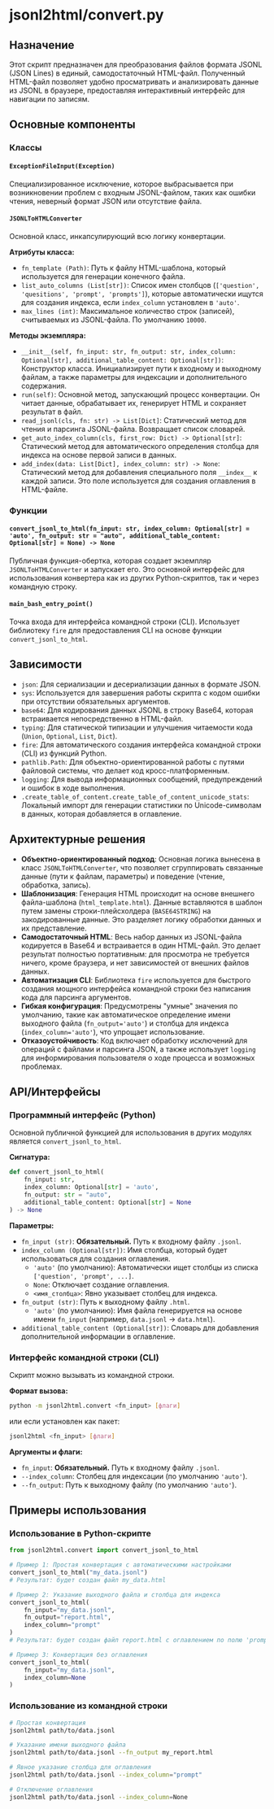 # jsonl2html/convert.py

## Назначение

Этот скрипт предназначен для преобразования файлов формата JSONL (JSON Lines) в единый, самодостаточный HTML-файл. Полученный HTML-файл позволяет удобно просматривать и анализировать данные из JSONL в браузере, предоставляя интерактивный интерфейс для навигации по записям.

## Основные компоненты

### Классы

#### `ExceptionFileInput(Exception)`
Специализированное исключение, которое выбрасывается при возникновении проблем с входным JSONL-файлом, таких как ошибки чтения, неверный формат JSON или отсутствие файла.

#### `JSONLToHTMLConverter`
Основной класс, инкапсулирующий всю логику конвертации.

**Атрибуты класса:**
- `fn_template (Path)`: Путь к файлу HTML-шаблона, который используется для генерации конечного файла.
- `list_auto_columns (List[str])`: Список имен столбцов (`['question', 'quesitions', 'prompt', 'prompts']`), которые автоматически ищутся для создания индекса, если `index_column` установлен в `'auto'`.
- `max_lines (int)`: Максимальное количество строк (записей), считываемых из JSONL-файла. По умолчанию `10000`.

**Методы экземпляра:**
- `__init__(self, fn_input: str, fn_output: str, index_column: Optional[str], additional_table_content: Optional[str])`: Конструктор класса. Инициализирует пути к входному и выходному файлам, а также параметры для индексации и дополнительного содержания.
- `run(self)`: Основной метод, запускающий процесс конвертации. Он читает данные, обрабатывает их, генерирует HTML и сохраняет результат в файл.
- `read_jsonl(cls, fn: str) -> List[Dict]`: Статический метод для чтения и парсинга JSONL-файла. Возвращает список словарей.
- `get_auto_index_column(cls, first_row: Dict) -> Optional[str]`: Статический метод для автоматического определения столбца для индекса на основе первой записи в данных.
- `add_index(data: List[Dict], index_column: str) -> None`: Статический метод для добавления специального поля `__index__` к каждой записи. Это поле используется для создания оглавления в HTML-файле.

### Функции

#### `convert_jsonl_to_html(fn_input: str, index_column: Optional[str] = 'auto', fn_output: str = "auto", additional_table_content: Optional[str] = None) -> None`
Публичная функция-обертка, которая создает экземпляр `JSONLToHTMLConverter` и запускает его. Это основной интерфейс для использования конвертера как из других Python-скриптов, так и через командную строку.

#### `main_bash_entry_point()`
Точка входа для интерфейса командной строки (CLI). Использует библиотеку `fire` для предоставления CLI на основе функции `convert_jsonl_to_html`.

## Зависимости

- `json`: Для сериализации и десериализации данных в формате JSON.
- `sys`: Используется для завершения работы скрипта с кодом ошибки при отсутствии обязательных аргументов.
- `base64`: Для кодирования данных JSONL в строку Base64, которая встраивается непосредственно в HTML-файл.
- `typing`: Для статической типизации и улучшения читаемости кода (`Union`, `Optional`, `List`, `Dict`).
- `fire`: Для автоматического создания интерфейса командной строки (CLI) из функций Python.
- `pathlib.Path`: Для объектно-ориентированной работы с путями файловой системы, что делает код кросс-платформенным.
- `logging`: Для вывода информационных сообщений, предупреждений и ошибок в ходе выполнения.
- `.create_table_of_content.create_table_of_content_unicode_stats`: Локальный импорт для генерации статистики по Unicode-символам в данных, которая добавляется в оглавление.

## Архитектурные решения

- **Объектно-ориентированный подход**: Основная логика вынесена в класс `JSONLToHTMLConverter`, что позволяет сгруппировать связанные данные (пути к файлам, параметры) и поведение (чтение, обработка, запись).
- **Шаблонизация**: Генерация HTML происходит на основе внешнего файла-шаблона (`html_template.html`). Данные вставляются в шаблон путем замены строки-плейсхолдера (`BASE64STRING`) на закодированные данные. Это разделяет логику обработки данных и их представление.
- **Самодостаточный HTML**: Весь набор данных из JSONL-файла кодируется в Base64 и встраивается в один HTML-файл. Это делает результат полностью портативным: для просмотра не требуется ничего, кроме браузера, и нет зависимостей от внешних файлов данных.
- **Автоматизация CLI**: Библиотека `fire` используется для быстрого создания мощного интерфейса командной строки без написания кода для парсинга аргументов.
- **Гибкая конфигурация**: Предусмотрены "умные" значения по умолчанию, такие как автоматическое определение имени выходного файла (`fn_output='auto'`) и столбца для индекса (`index_column='auto'`), что упрощает использование.
- **Отказоустойчивость**: Код включает обработку исключений для операций с файлами и парсинга JSON, а также использует `logging` для информирования пользователя о ходе процесса и возможных проблемах.

## API/Интерфейсы

### Программный интерфейс (Python)

Основной публичной функцией для использования в других модулях является `convert_jsonl_to_html`.

**Сигнатура:**
```python
def convert_jsonl_to_html(
    fn_input: str, 
    index_column: Optional[str] = 'auto', 
    fn_output: str = "auto", 
    additional_table_content: Optional[str] = None
) -> None
```
**Параметры:**
- `fn_input (str)`: **Обязательный.** Путь к входному файлу `.jsonl`.
- `index_column (Optional[str])`: Имя столбца, который будет использоваться для создания оглавления.
  - `'auto'` (по умолчанию): Автоматически ищет столбцы из списка `['question', 'prompt', ...]`.
  - `None`: Отключает создание оглавления.
  - `<имя_столбца>`: Явно указывает столбец для индекса.
- `fn_output (str)`: Путь к выходному файлу `.html`.
  - `'auto'` (по умолчанию): Имя файла генерируется на основе имени `fn_input` (например, `data.jsonl` -> `data.html`).
- `additional_table_content (Optional[str])`: Словарь для добавления дополнительной информации в оглавление.

### Интерфейс командной строки (CLI)

Скрипт можно вызывать из командной строки.

**Формат вызова:**
```bash
python -m jsonl2html.convert <fn_input> [флаги]
```
или если установлен как пакет:
```bash
jsonl2html <fn_input> [флаги]
```

**Аргументы и флаги:**
- `fn_input`: **Обязательный.** Путь к входному файлу `.jsonl`.
- `--index_column`: Столбец для индексации (по умолчанию `'auto'`).
- `--fn_output`: Путь к выходному файлу (по умолчанию `'auto'`).

## Примеры использования

### Использование в Python-скрипте

```python
from jsonl2html.convert import convert_jsonl_to_html

# Пример 1: Простая конвертация с автоматическими настройками
convert_jsonl_to_html("my_data.jsonl")
# Результат: будет создан файл my_data.html

# Пример 2: Указание выходного файла и столбца для индекса
convert_jsonl_to_html(
    fn_input="my_data.jsonl",
    fn_output="report.html",
    index_column="prompt"
)
# Результат: будет создан файл report.html с оглавлением по полю 'prompt'

# Пример 3: Конвертация без оглавления
convert_jsonl_to_html(
    fn_input="my_data.jsonl",
    index_column=None
)
```

### Использование из командной строки

```bash
# Простая конвертация
jsonl2html path/to/data.jsonl

# Указание имени выходного файла
jsonl2html path/to/data.jsonl --fn_output my_report.html

# Явное указание столбца для оглавления
jsonl2html path/to/data.jsonl --index_column="prompt"

# Отключение оглавления
jsonl2html path/to/data.jsonl --index_column=None
```